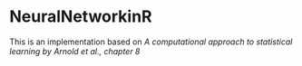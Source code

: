 # NeuralNetworkinR
This is an implementation based on *A computational approach to statistical learning by Arnold et al., chapter 8* 
